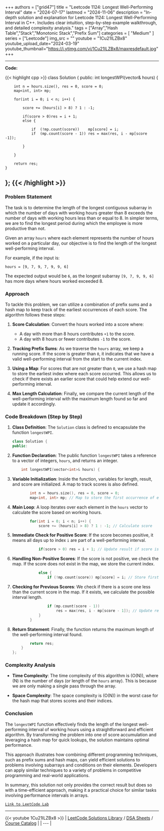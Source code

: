 
+++
authors = ["grid47"]
title = "Leetcode 1124: Longest Well-Performing Interval"
date = "2024-07-17"
lastmod = "2024-11-06"
description = "In-depth solution and explanation for Leetcode 1124: Longest Well-Performing Interval in C++. Includes clear intuition, step-by-step example walkthrough, and detailed complexity analysis."
tags = ["Array","Hash Table","Stack","Monotonic Stack","Prefix Sum"]
categories = [
    "Medium"
]
series = ["Leetcode"]
img_src = ""
youtube = "1Cu21ILZBx8"
youtube_upload_date="2024-03-19"
youtube_thumbnail="https://i.ytimg.com/vi/1Cu21ILZBx8/maxresdefault.jpg"
+++



---
**Code:**

{{< highlight cpp >}}
class Solution {
public:
    int longestWPI(vector<int>& hours) {
        
        int n = hours.size(), res = 0, score = 0;
        map<int, int> mp;
        
        for(int i = 0; i < n; i++) {
            
            score += (hours[i] > 8) ? 1 : -1;
            
            if(score > 0)res = i + 1;
            else {

                if  (!mp.count(score))    mp[score] = i;
                if  (mp.count(score - 1)) res = max(res, i - mp[score -1]);

            }
        
        }
        
        return res;
    }
};
{{< /highlight >}}
---


### Problem Statement
The task is to determine the length of the longest contiguous subarray in which the number of days with working hours greater than 8 exceeds the number of days with working hours less than or equal to 8. In simpler terms, we are to find the longest period during which the employee is more productive than not.

Given an array `hours` where each element represents the number of hours worked on a particular day, our objective is to find the length of the longest well-performing interval. 

For example, if the input is:
```
hours = [9, 7, 9, 7, 9, 9, 6]
```
The expected output would be `6`, as the longest subarray `[9, 7, 9, 9, 6]` has more days where hours worked exceeded 8.

### Approach
To tackle this problem, we can utilize a combination of prefix sums and a hash map to keep track of the earliest occurrences of each score. The algorithm follows these steps:
1. **Score Calculation**: Convert the hours worked into a score where:
   - A day with more than 8 hours contributes `+1` to the score.
   - A day with 8 hours or fewer contributes `-1` to the score.
   
2. **Tracking Prefix Sums**: As we traverse the `hours` array, we keep a running score. If the score is greater than `0`, it indicates that we have a valid well-performing interval from the start to the current index.

3. **Using a Map**: For scores that are not greater than `0`, we use a hash map to store the earliest index where each score occurred. This allows us to check if there exists an earlier score that could help extend our well-performing interval.

4. **Max Length Calculation**: Finally, we compare the current length of the well-performing interval with the maximum length found so far and update it accordingly.

### Code Breakdown (Step by Step)

1. **Class Definition**: The `Solution` class is defined to encapsulate the function `longestWPI`.

   ```cpp
   class Solution {
   public:
   ```

2. **Function Declaration**: The public function `longestWPI` takes a reference to a vector of integers, `hours`, and returns an integer.

   ```cpp
       int longestWPI(vector<int>& hours) {
   ```

3. **Variable Initialization**: Inside the function, variables for length, result, and score are initialized. A map to track scores is also defined.

   ```cpp
           int n = hours.size(), res = 0, score = 0;
           map<int, int> mp; // Map to store the first occurrence of each score
   ```

4. **Main Loop**: A loop iterates over each element in the `hours` vector to calculate the score based on working hours.

   ```cpp
           for(int i = 0; i < n; i++) {
               score += (hours[i] > 8) ? 1 : -1; // Calculate score
   ```

5. **Immediate Check for Positive Score**: If the score becomes positive, it means all days up to index `i` are part of a well-performing interval.

   ```cpp
               if(score > 0) res = i + 1; // Update result if score is positive
   ```

6. **Handling Non-Positive Scores**: If the score is not positive, we check the map. If the score does not exist in the map, we store the current index.

   ```cpp
               else {
                   if (!mp.count(score)) mp[score] = i; // Store first occurrence of score
   ```

7. **Checking for Previous Scores**: We check if there is a score one less than the current score in the map. If it exists, we calculate the possible interval length.

   ```cpp
                   if (mp.count(score - 1)) 
                       res = max(res, i - mp[score - 1]); // Update result based on the found score
               }
           }
   ```

8. **Return Statement**: Finally, the function returns the maximum length of the well-performing interval found.

   ```cpp
           return res;        
       }
   };
   ```

### Complexity Analysis
- **Time Complexity**: The time complexity of this algorithm is \(O(N)\), where \(N\) is the number of days (or length of the `hours` array). This is because we are only making a single pass through the array.
  
- **Space Complexity**: The space complexity is \(O(N)\) in the worst case for the hash map that stores scores and their indices.

### Conclusion
The `longestWPI` function effectively finds the length of the longest well-performing interval of working hours using a straightforward and efficient algorithm. By transforming the problem into one of score accumulation and leveraging a hash map for quick lookups, the solution maintains optimal performance.

This approach illustrates how combining different programming techniques, such as prefix sums and hash maps, can yield efficient solutions to problems involving subarrays and conditions on their elements. Developers can apply similar techniques to a variety of problems in competitive programming and real-world applications.

In summary, this solution not only provides the correct result but does so with a time-efficient approach, making it a practical choice for similar tasks involving performance intervals in arrays.


[`Link to LeetCode Lab`](https://leetcode.com/problems/longest-well-performing-interval/description/)

---
{{< youtube 1Cu21ILZBx8 >}}
| [LeetCode Solutions Library](https://grid47.xyz/leetcode/) / [DSA Sheets](https://grid47.xyz/sheets/) / [Course Catalog](https://grid47.xyz/courses/) |
| --- |
